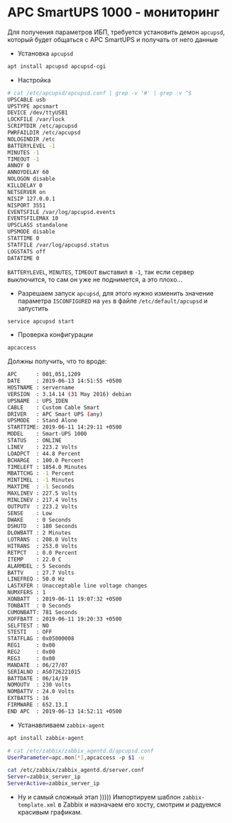 # APC SmartUPS 1000 - мониторинг

Для получения параметров ИБП, требуется установить демон ```apcupsd```, который будет общаться с APC SmartUPS
 и получать от него данные
* Установка ```apcupsd```
```bash
apt install apcupsd apcupsd-cgi
```
* Настройка
```bash
# cat /etc/apcupsd/apcupsd.conf | grep -v '#' | grep -v ^$
UPSCABLE usb
UPSTYPE apcsmart
DEVICE /dev/ttyUSB1
LOCKFILE /var/lock
SCRIPTDIR /etc/apcupsd
PWRFAILDIR /etc/apcupsd
NOLOGINDIR /etc
BATTERYLEVEL -1
MINUTES -1
TIMEOUT -1
ANNOY 0
ANNOYDELAY 60
NOLOGON disable
KILLDELAY 0
NETSERVER on
NISIP 127.0.0.1
NISPORT 3551
EVENTSFILE /var/log/apcupsd.events
EVENTSFILEMAX 10
UPSCLASS standalone
UPSMODE disable
STATTIME 0
STATFILE /var/log/apcupsd.status
LOGSTATS off
DATATIME 0
```
```BATTERYLEVEL```, ```MINUTES```, ```TIMEOUT``` выставил в ```-1```, так если сервер выключится, то сам он уже 
не поднимется, а это плохо...
* Разрешаем запуск ```apcupsd```, для этого нужно изменить значение параметра ```ISCONFIGURED``` на ```yes``` 
в файле ```/etc/default/apcupsd``` и запустить
```bash
service apcupsd start
```
* Проверка конфигурации
```bash
apcaccess
```
Должны получить, что то вроде:
```bash
APC      : 001,051,1209
DATE     : 2019-06-13 14:51:55 +0500
HOSTNAME : servername
VERSION  : 3.14.14 (31 May 2016) debian
UPSNAME  : UPS_IDEN
CABLE    : Custom Cable Smart
DRIVER   : APC Smart UPS (any)
UPSMODE  : Stand Alone
STARTTIME: 2019-06-11 14:29:11 +0500
MODEL    : Smart-UPS 1000
STATUS   : ONLINE
LINEV    : 223.2 Volts
LOADPCT  : 44.8 Percent
BCHARGE  : 100.0 Percent
TIMELEFT : 1854.0 Minutes
MBATTCHG : -1 Percent
MINTIMEL : -1 Minutes
MAXTIME  : -1 Seconds
MAXLINEV : 227.5 Volts
MINLINEV : 217.4 Volts
OUTPUTV  : 223.2 Volts
SENSE    : Low
DWAKE    : 0 Seconds
DSHUTD   : 180 Seconds
DLOWBATT : 2 Minutes
LOTRANS  : 208.0 Volts
HITRANS  : 253.0 Volts
RETPCT   : 0.0 Percent
ITEMP    : 22.0 C
ALARMDEL : 5 Seconds
BATTV    : 27.7 Volts
LINEFREQ : 50.0 Hz
LASTXFER : Unacceptable line voltage changes
NUMXFERS : 1
XONBATT  : 2019-06-11 19:07:32 +0500
TONBATT  : 0 Seconds
CUMONBATT: 781 Seconds
XOFFBATT : 2019-06-11 19:20:33 +0500
SELFTEST : NO
STESTI   : OFF
STATFLAG : 0x05000008
REG1     : 0x00
REG2     : 0x00
REG3     : 0x00
MANDATE  : 06/27/07
SERIALNO : AS0726221015
BATTDATE : 06/14/19
NOMOUTV  : 230 Volts
NOMBATTV : 24.0 Volts
EXTBATTS : 16
FIRMWARE : 652.13.I
END APC  : 2019-06-13 14:52:11 +0500
```
* Устанавливаем ```zabbix-agent```
```bash
apt install zabbix-agent
```
```bash
# cat /etc/zabbix/zabbix_agentd.d/apcupsd.conf
UserParameter=apc.mon[*],apcaccess -p $1 -u

cat /etc/zabbix/zabbix_agentd.d/server.conf
Server=zabbix_server_ip
ServerActive=zabbix_server_ip
```
* Ну и самый сложный этап ))))) Импортируем шаблон ```zabbix-template.xml``` в Zabbix и назначаем его хосту, 
смотрим и радуемся красивым графикам. 